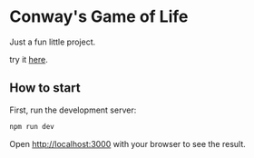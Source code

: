 # Conway's Game of Life
Just a fun little project.   


try it [here](https://conways-game-of-life-delta.vercel.app/).

## How to start

First, run the development server:

```bash
npm run dev
```

Open [http://localhost:3000](http://localhost:3000) with your browser to see the result.

